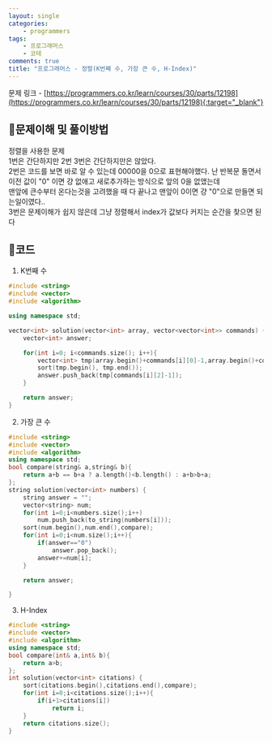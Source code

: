 ```yaml
---
layout: single
categories:
    - programmers
tags:
    - 프로그래머스
    - 코테
comments: true
title: "프로그래머스 - 정렬(K번째 수, 가장 큰 수, H-Index)"
---
```



문제 링크 - [https://programmers.co.kr/learn/courses/30/parts/12198](https://programmers.co.kr/learn/courses/30/parts/12198){:target="_blank"}

## 👀문제이해 및 풀이방법
정렬을 사용한 문제<br>
1번은 간단하지만 2번 3번은 간단하지만은 않았다.<br>
2번은 코드를 보면 바로 알 수 있는데 00000을 0으로 표현해야했다. 난 반복문 돌면서 이전 값이 "0" 이면 걍 없애고 새로추가하는 방식으로 앞의 0을 없앴는데<br>
맨앞에 큰수부터 온다는것을 고려했을 때 다 끝나고 맨앞이 0이면 걍 "0"으로 만들면 되는일이였다..<br>
3번은 문제이해가 쉽지 않은데 그냥 정렬해서 index가 값보다 커지는 순간을 찾으면 된다<br>


## 📝코드
1. K번째 수
  
```cpp
#include <string>
#include <vector>
#include <algorithm>

using namespace std;

vector<int> solution(vector<int> array, vector<vector<int>> commands) {
    vector<int> answer;

    for(int i=0; i<commands.size(); i++){
        vector<int> tmp(array.begin()+commands[i][0]-1,array.begin()+commands[i][1]);
        sort(tmp.begin(), tmp.end());
        answer.push_back(tmp[commands[i][2]-1]);
    }

    return answer;
}
```
  
2. 가장 큰 수
  
```cpp
#include <string>
#include <vector>
#include <algorithm>
using namespace std;
bool compare(string& a,string& b){
    return a+b == b+a ? a.length()<b.length() : a+b>b+a;
};
string solution(vector<int> numbers) {
    string answer = "";
    vector<string> num;
    for(int i=0;i<numbers.size();i++)
        num.push_back(to_string(numbers[i]));
    sort(num.begin(),num.end(),compare);
    for(int i=0;i<num.size();i++){
        if(answer=="0")
            answer.pop_back();
        answer+=num[i];
    }

    return answer;

}
```
  
3. H-Index
  
```cpp
#include <string>
#include <vector>
#include <algorithm>
using namespace std;
bool compare(int& a,int& b){
    return a>b;
};
int solution(vector<int> citations) {
    sort(citations.begin(),citations.end(),compare);
    for(int i=0;i<citations.size();i++){
        if(i+1>citations[i])
            return i;            
    }
    return citations.size();
}
```
